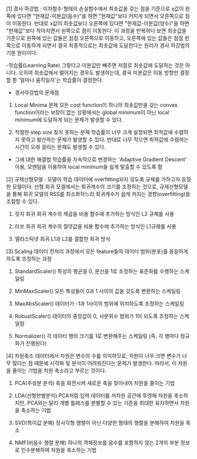 [1] 경사 하강법
: 이차함수 형태의 손실함수에서 최솟값을 갖는 점을 기준으로 x값이 왼쪽에 있다면 "현재값-미분값(음수)"을 하면 "현재값"보다 커지게 되면서 오른쪽으로 점이 이동한다. 반대로 x값이 최솟값보다 오른쪽에 있다면 "현재값-미분값(양수)"을 하면 "현재값"보다 작아지면서 왼쪽으로 점이 이동한다. 
이 과정을 반복하다 보면 최솟값을 기준으로 왼쪽에 있는 값들은 점점 오른쪽으로 이동하고, 오른쪽에 있는 값들은 점점 왼쪽으로 이동하게 되면서 결국 최종적으로는 최솟값에 도달한다는 원리가 경사 하강법의 기본 원리이다.

-학습률(Learning Rate)
그렇다고 미분값만 빼주면 저절로 최솟값에 도달하는 것은 아니다. 오히여 최솟값에서 멀어지는 경우도 발생하는데, 결국 미분값은 이동 방향만 결정할 뿐 '얼마나 움직일지'는 학습률이 결정한다.

- 경사하강법의 문제점
1) Local Minima 문제
모든 cost function이 하나의 최솟값만을 갖는 convex function이라는 보장이 없는 상황에서는 global minimum이 아닌 local minimum에 도달하게 되는 문제가 발생할 수 있다.

2) 적절한 step size 찾지 못하는 문제
학습률이 너무 크게 설정되면 최적값에 수렴하지 못하고 발산하는 문제가 발생할 수 있다. 반대로 너무 작으면 최적값에 수렴하는 시간이 오래 걸리는 문제도 발생할 수 있다.

- 그에 대한 해결법
학습률을 지속적으로 변경하는 'Adaptive Gradient Descent' 이용, 모멘텀을 이용하여 local minimum을 쉽게 탈출할 수 있도록 함


[2] 규제선형모델
: 모델이 학습 데이터에 overfitting되지 않도록 규제를 가하고자 등장한 모델이다. 선형 회귀 모겔에서는 회귀계수의 크기를 조정하는 것으로, 규제선형모델을 통해 회귀 모델의 RSS를 최소화하느라 회귀계수가 쉽게 커지는 경향(overfitting)을 조절할 수 있다. 

1) 릿지 회귀
회귀 계수의 제곱을 비용 함수에 추가하는 방식인 L2 규제를 사용

2) 라쏘 회귀
회귀 계수의 절댓값을 비용 함수에 추가하는 방식인 L1규제를 사용

3) 엘라스틱넷 회귀
L1과 L2를 결합한 회귀 방식


[3] Scaling
데이터 전처리 과정에서 모든 feature들의 데이터 범위(분포)를 동일하게 하도록 조정하는 과정

1) StandardScaler()
특성의 평균을 0, 분산을 1로 조정하는 표준화를 수행하는 스케일링

2) MinMaxScaler()
모든 특성들이 0과 1 사이의 값을 갖도록 변환하는 스케일링

3) MaxAbsScaler()
데이터가 -1과 1사이의 범위에 위치하도록 조정하는 스케일링

4) RobustScaler()
데이터의 중앙값이 0, 사분위수 범위가 1이 되도록 조정하는 스케일링

5) Normalizer()
각 데이터 행의 크기를 1로 변환해주는 스케일링 (즉, 각 행마다 정규화가 진행된다)


[4] 차원축소
데이터에서 차원은 변수의 수를 의미하므로, 차원이 너무 크면 변수가 너무 많다는 점 때문에 시각화 및 분석이 어려워진다는 문제가 발생한다. 따라서, 이 차원을 줄이는 기법을 차원 축소라고 부르는 것이다.
1) PCA(주성분 분석)
축을 회전시켜 새로운 축을 찾아내어 차원을 줄이는 기법

2) LDA(선형판별분석)
PCA처럼 입력 데이터를 저차원 공간에 투영해 차원을 축소하지만, PCA와는 달리 개별 틀래스를 분별할 수 있는 기준을 최대한 유지하면서 차원을 축소하는 기법

3) SVD(특이값 분해)
정사각형 행렬이 아닌 다양한 형태의 행렬을 분해하여 차원을 축소

4) NMF(비음수 행렬 분해)
하나의 객체정보를 음수를 포함하지 않는 2개의 부분 정보로 인수분해하여 차원을 축소하는 기법
